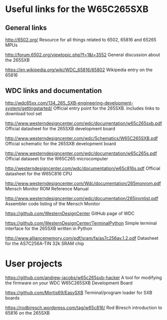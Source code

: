 # Useful links for the W65C265SXB

## General links

http://6502.org/ Resource for all things related to 6502, 65816 and 65265 MPUs

http://forum.6502.org/viewtopic.php?f=1&t=3552 General discussion about the
265SXB

https://en.wikipedia.org/wiki/WDC_65816/65802 Wikipedia entry on the 65816


## WDC links and documentation

http://wdc65xx.com/134_265_SXB-engineering-development-system/gettingstarted/
Official entry point for the 265SXB. Includes links to download tool set

http://www.westerndesigncenter.com/wdc/documentation/w65c265sxb.pdf Official
datasheet for the 265SXB development board

http://www.westerndesigncenter.com/wdc/Schematics/W65C265SXB.pdf Official
schematic for the 265SXB development board

http://www.westerndesigncenter.com/wdc/documentation/w65c265s.pdf Official
dataseet for the W65C265 microcomputer 

http://westerndesigncenter.com/wdc/documentation/w65c816s.pdf Official datasheet
for the W65C816 CPU

http://www.westerndesigncenter.com/Wdc/documentation/265monrom.pdf Mensch
Monitor ROM Reference Manual

http://www.westerndesigncenter.com/wdc/documentation/265iromlist.pdf Assembler
code listing of the Mensch Monitor 

https://github.com/WesternDesignCenter GitHub page of WDC

https://github.com/WesternDesignCenter/TerminalPython Simple terminal interface
for the 265SXB written in Python

http://www.alliancememory.com/pdf/sram/fa/as7c256av.1.2.pdf Datasheet for the
AS7C256A-TIN 32k SRAM chip


# User projects

https://github.com/andrew-jacobs/w65c265sxb-hacker A tool for modifying the
firmware on your WDC W65C265SXB Development Board

https://github.com/Mortis69/EasySXB Terminal/program loader for SXB boards

https://rodbiresch.wordpress.com/tag/w65c816/ Rod Biresch introduction to 65816
on the 265SXB


